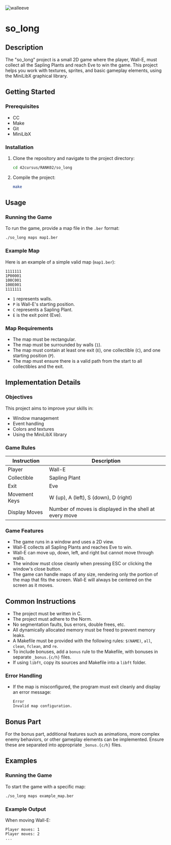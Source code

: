 ![walleeve](./Extra/wallebg.png)
# so_long

## Description

The "so_long" project is a small 2D game where the player, Wall-E, must collect all the Sapling Plants and reach Eve to win the game. This project helps you work with textures, sprites, and basic gameplay elements, using the MiniLibX graphical library.

## Getting Started

### Prerequisites

- CC
- Make
- Git
- MiniLibX

### Installation

1. Clone the repository and navigate to the project directory:
    ```bash
    cd 42cursus/RANK02/so_long
    ```

2. Compile the project:
    ```bash
    make
    ```

## Usage

### Running the Game

To run the game, provide a map file in the `.ber` format:
```bash
./so_long maps map1.ber
```

### Example Map

Here is an example of a simple valid map (`map1.ber`):

```
1111111
1P00001
100C001
100E001
1111111
```

- `1` represents walls.
- `P` is Wall-E's starting position.
- `C` represents a Sapling Plant.
- `E` is the exit point (Eve).

### Map Requirements

- The map must be rectangular.
- The map must be surrounded by walls (`1`).
- The map must contain at least one exit (`E`), one collectible (`C`), and one starting position (`P`).
- The map must ensure there is a valid path from the start to all collectibles and the exit.

## Implementation Details

### Objectives

This project aims to improve your skills in:
- Window management
- Event handling
- Colors and textures
- Using the MiniLibX library

### Game Rules

| Instruction   | Description                           |
|---------------|---------------------------------------|
| Player        | Wall-E                                |
| Collectible   | Sapling Plant                         |
| Exit          | Eve                                   |
| Movement Keys | W (up), A (left), S (down), D (right) |
| Display Moves | Number of moves is displayed in the shell at every move |

### Game Features

- The game runs in a window and uses a 2D view.
- Wall-E collects all Sapling Plants and reaches Eve to win.
- Wall-E can move up, down, left, and right but cannot move through walls.
- The window must close cleanly when pressing ESC or clicking the window's close button.
- The game can handle maps of any size, rendering only the portion of the map that fits the screen. Wall-E will always be centered on the screen as it moves.

## Common Instructions

- The project must be written in C.
- The project must adhere to the Norm.
- No segmentation faults, bus errors, double frees, etc.
- All dynamically allocated memory must be freed to prevent memory leaks.
- A Makefile must be provided with the following rules: `$(NAME)`, `all`, `clean`, `fclean`, and `re`.
- To include bonuses, add a `bonus` rule to the Makefile, with bonuses in separate `_bonus.{c/h}` files.
- If using `libft`, copy its sources and Makefile into a `libft` folder.

### Error Handling

- If the map is misconfigured, the program must exit cleanly and display an error message:
  ```
  Error
  Invalid map configuration.
  ```

## Bonus Part

For the bonus part, additional features such as animations, more complex enemy behaviors, or other gameplay elements can be implemented. Ensure these are separated into appropriate `_bonus.{c/h}` files.

## Examples

### Running the Game

To start the game with a specific map:
```bash
./so_long maps example_map.ber
```

### Example Output

When moving Wall-E:
```
Player moves: 1
Player moves: 2
...
```

